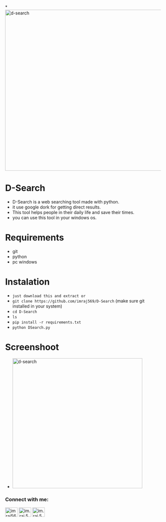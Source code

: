 *<img width="520" alt="d-search" src="https://user-images.githubusercontent.com/53007802/153701170-2d5b275c-c742-4124-9c73-a718dfef8ba4.png">
# D-Search
* D-Search is a web searching tool made with python.
* it use google dork for getting direct results. 
* This tool helps people in their daily life and save their times.
* you can use this tool in your windows os.
# Requirements 
* git
* python
* pc windows
# Instalation 
* `just download this and extract or`
* `git clone https://github.com/imraj569/D-Search` (make sure git installed in your system)
* `cd D-Search`
* `ls`
* `pip install -r requirements.txt`
* `python DSearch.py`
# Screenshoot
* <img width="420" alt="d-search" src="https://user-images.githubusercontent.com/53007802/153701170-2d5b275c-c742-4124-9c73-a718dfef8ba4.png">

<h3 align="left">Connect with me:</h3>
<p align="left">
<a href="https://twitter.com/imraj569" target="blank"><img align="center" src="https://raw.githubusercontent.com/rahuldkjain/github-profile-readme-generator/master/src/images/icons/Social/twitter.svg" alt="imraj569" height="30" width="40" /></a>
<a href="https://fb.com/im.raj.569" target="blank"><img align="center" src="https://raw.githubusercontent.com/rahuldkjain/github-profile-readme-generator/master/src/images/icons/Social/facebook.svg" alt="im.raj.569" height="30" width="40" /></a>
<a href="https://instagram.com/im.raj.569" target="blank"><img align="center" src="https://raw.githubusercontent.com/rahuldkjain/github-profile-readme-generator/master/src/images/icons/Social/instagram.svg" alt="im.raj.569" height="30" width="40" /></a>
</p>
